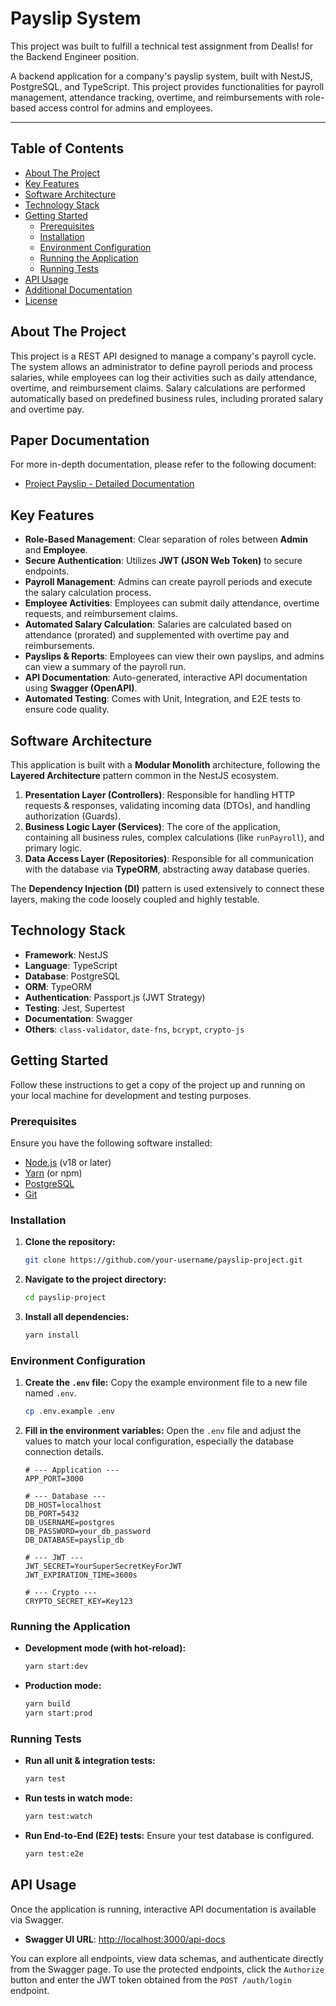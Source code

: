 # Payslip System

This project was built to fulfill a technical test assignment from Dealls! for the Backend Engineer position.

A backend application for a company's payslip system, built with NestJS, PostgreSQL, and TypeScript. This project provides functionalities for payroll management, attendance tracking, overtime, and reimbursements with role-based access control for admins and employees.

-----

## Table of Contents

- [About The Project](https://www.google.com/search?q=%23about-the-project)
- [Key Features](https://www.google.com/search?q=%23key-features)
- [Software Architecture](https://www.google.com/search?q=%23software-architecture)
- [Technology Stack](https://www.google.com/search?q=%23technology-stack)
- [Getting Started](https://www.google.com/search?q=%23getting-started)
    - [Prerequisites](https://www.google.com/search?q=%23prerequisites)
    - [Installation](https://www.google.com/search?q=%23installation)
    - [Environment Configuration](https://www.google.com/search?q=%23environment-configuration)
    - [Running the Application](https://www.google.com/search?q=%23running-the-application)
    - [Running Tests](https://www.google.com/search?q=%23running-tests)
- [API Usage](https://www.google.com/search?q=%23api-usage)
- [Additional Documentation](https://www.google.com/search?q=%23additional-documentation)
- [License](https://www.google.com/search?q=%23license)

## About The Project

This project is a REST API designed to manage a company's payroll cycle. The system allows an administrator to define payroll periods and process salaries, while employees can log their activities such as daily attendance, overtime, and reimbursement claims. Salary calculations are performed automatically based on predefined business rules, including prorated salary and overtime pay.

## Paper Documentation

For more in-depth documentation, please refer to the following document:

- [Project Payslip - Detailed Documentation](https://docs.google.com/document/d/1KwiFej2qfr68BZ5EacSNC9qslAjXt7Tx9B2akl0Vq_I/edit?usp=sharing)


## Key Features

- **Role-Based Management**: Clear separation of roles between **Admin** and **Employee**.
- **Secure Authentication**: Utilizes **JWT (JSON Web Token)** to secure endpoints.
- **Payroll Management**: Admins can create payroll periods and execute the salary calculation process.
- **Employee Activities**: Employees can submit daily attendance, overtime requests, and reimbursement claims.
- **Automated Salary Calculation**: Salaries are calculated based on attendance (prorated) and supplemented with overtime pay and reimbursements.
- **Payslips & Reports**: Employees can view their own payslips, and admins can view a summary of the payroll run.
- **API Documentation**: Auto-generated, interactive API documentation using **Swagger (OpenAPI)**.
- **Automated Testing**: Comes with Unit, Integration, and E2E tests to ensure code quality.

## Software Architecture

This application is built with a **Modular Monolith** architecture, following the **Layered Architecture** pattern common in the NestJS ecosystem.

1.  **Presentation Layer (Controllers)**: Responsible for handling HTTP requests & responses, validating incoming data (DTOs), and handling authorization (Guards).
2.  **Business Logic Layer (Services)**: The core of the application, containing all business rules, complex calculations (like `runPayroll`), and primary logic.
3.  **Data Access Layer (Repositories)**: Responsible for all communication with the database via **TypeORM**, abstracting away database queries.

The **Dependency Injection (DI)** pattern is used extensively to connect these layers, making the code loosely coupled and highly testable.

## Technology Stack

- **Framework**: NestJS
- **Language**: TypeScript
- **Database**: PostgreSQL
- **ORM**: TypeORM
- **Authentication**: Passport.js (JWT Strategy)
- **Testing**: Jest, Supertest
- **Documentation**: Swagger
- **Others**: `class-validator`, `date-fns`, `bcrypt`, `crypto-js`

## Getting Started

Follow these instructions to get a copy of the project up and running on your local machine for development and testing purposes.

### Prerequisites

Ensure you have the following software installed:

- [Node.js](https://nodejs.org/) (v18 or later)
- [Yarn](https://yarnpkg.com/) (or npm)
- [PostgreSQL](https://www.postgresql.org/)
- [Git](https://git-scm.com/)

### Installation

1.  **Clone the repository:**
    ```bash
    git clone https://github.com/your-username/payslip-project.git
    ```
2.  **Navigate to the project directory:**
    ```bash
    cd payslip-project
    ```
3.  **Install all dependencies:**
    ```bash
    yarn install
    ```

### Environment Configuration

1.  **Create the `.env` file:**
    Copy the example environment file to a new file named `.env`.
    ```bash
    cp .env.example .env
    ```
2.  **Fill in the environment variables:**
    Open the `.env` file and adjust the values to match your local configuration, especially the database connection details.
    ```env
    # --- Application ---
    APP_PORT=3000

    # --- Database ---
    DB_HOST=localhost
    DB_PORT=5432
    DB_USERNAME=postgres
    DB_PASSWORD=your_db_password
    DB_DATABASE=payslip_db

    # --- JWT ---
    JWT_SECRET=YourSuperSecretKeyForJWT
    JWT_EXPIRATION_TIME=3600s

    # --- Crypto ---
    CRYPTO_SECRET_KEY=Key123
    ```

### Running the Application

- **Development mode (with hot-reload):**
  ```bash
  yarn start:dev
  ```
- **Production mode:**
  ```bash
  yarn build
  yarn start:prod
  ```

### Running Tests

- **Run all unit & integration tests:**
  ```bash
  yarn test
  ```
- **Run tests in watch mode:**
  ```bash
  yarn test:watch
  ```
- **Run End-to-End (E2E) tests:**
  Ensure your test database is configured.
  ```bash
  yarn test:e2e
  ```

## API Usage

Once the application is running, interactive API documentation is available via Swagger.

- **Swagger UI URL**: [http://localhost:3000/api-docs](https://www.google.com/search?q=http://localhost:3000/api-docs)

You can explore all endpoints, view data schemas, and authenticate directly from the Swagger page. To use the protected endpoints, click the `Authorize` button and enter the JWT token obtained from the `POST /auth/login` endpoint.
